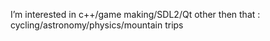 I’m interested in c++/game making/SDL2/Qt
other then that : cycling/astronomy/physics/mountain trips
